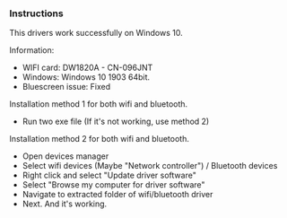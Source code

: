### Instructions

This drivers work successfully on Windows 10.

Information:
- WIFI card: DW1820A - CN-096JNT
- Windows: Windows 10 1903 64bit.
- Bluescreen issue: Fixed

Installation method 1 for both wifi and bluetooth.
- Run two exe file (If it's not working, use method 2)

Installation method 2 for both wifi and bluetooth.
- Open devices manager
- Select wifi devices (Maybe "Network controller") / Bluetooth devices
- Right click and select "Update driver software"
- Select "Browse my computer for driver software"
- Navigate to extracted folder of wifi/bluetooth driver
- Next. And it's working.
